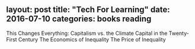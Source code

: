 layout: post
title:  "Tech For Learning"
date:   2016-07-10
categories: books reading
---
This Changes Everything: Capitalism vs. the Climate
Capital in the Twenty-First Century
The Economics of Inequality
The Price of Inequality
